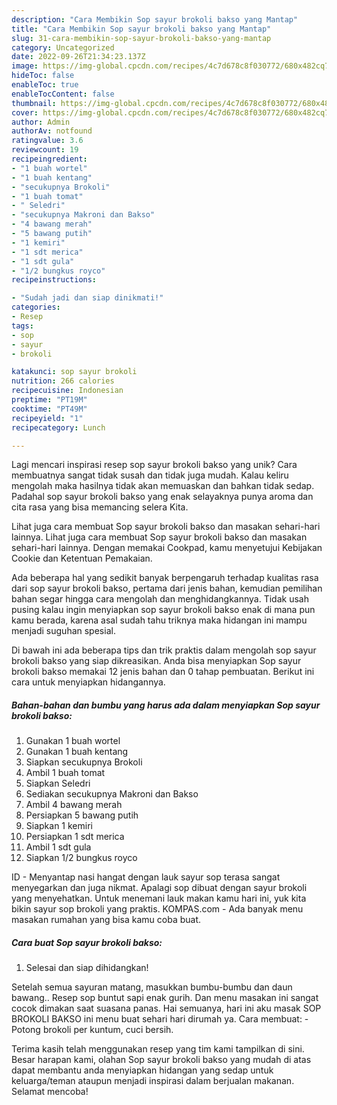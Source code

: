 ```yaml
---
description: "Cara Membikin Sop sayur brokoli bakso yang Mantap"
title: "Cara Membikin Sop sayur brokoli bakso yang Mantap"
slug: 31-cara-membikin-sop-sayur-brokoli-bakso-yang-mantap
category: Uncategorized
date: 2022-09-26T21:34:23.137Z
image: https://img-global.cpcdn.com/recipes/4c7d678c8f030772/680x482cq70/sop-sayur-brokoli-bakso-foto-resep-utama.jpg
hideToc: false
enableToc: true
enableTocContent: false
thumbnail: https://img-global.cpcdn.com/recipes/4c7d678c8f030772/680x482cq70/sop-sayur-brokoli-bakso-foto-resep-utama.jpg
cover: https://img-global.cpcdn.com/recipes/4c7d678c8f030772/680x482cq70/sop-sayur-brokoli-bakso-foto-resep-utama.jpg
author: Admin
authorAv: notfound
ratingvalue: 3.6
reviewcount: 19
recipeingredient:
- "1 buah wortel"
- "1 buah kentang"
- "secukupnya Brokoli"
- "1 buah tomat"
- " Seledri"
- "secukupnya Makroni dan Bakso"
- "4 bawang merah"
- "5 bawang putih"
- "1 kemiri"
- "1 sdt merica"
- "1 sdt gula"
- "1/2 bungkus royco"
recipeinstructions:

- "Sudah jadi dan siap dinikmati!"
categories:
- Resep
tags:
- sop
- sayur
- brokoli

katakunci: sop sayur brokoli 
nutrition: 266 calories
recipecuisine: Indonesian
preptime: "PT19M"
cooktime: "PT49M"
recipeyield: "1"
recipecategory: Lunch

---
```





Lagi mencari inspirasi resep sop sayur brokoli bakso yang unik? Cara membuatnya sangat tidak susah dan tidak juga mudah. Kalau keliru mengolah maka hasilnya tidak akan memuaskan dan bahkan tidak sedap. Padahal sop sayur brokoli bakso yang enak selayaknya punya aroma dan cita rasa yang bisa memancing selera Kita.





Lihat juga cara membuat Sop sayur brokoli bakso dan masakan sehari-hari lainnya. Lihat juga cara membuat Sop sayur brokoli bakso dan masakan sehari-hari lainnya. Dengan memakai Cookpad, kamu menyetujui Kebijakan Cookie dan Ketentuan Pemakaian.

Ada beberapa hal yang sedikit banyak berpengaruh terhadap kualitas rasa dari sop sayur brokoli bakso, pertama dari jenis bahan, kemudian pemilihan bahan segar hingga cara mengolah dan menghidangkannya. Tidak usah pusing kalau ingin menyiapkan sop sayur brokoli bakso enak di mana pun kamu berada, karena asal sudah tahu triknya maka hidangan ini mampu menjadi suguhan spesial.






Di bawah ini ada beberapa tips dan trik praktis dalam mengolah sop sayur brokoli bakso yang siap dikreasikan. Anda bisa menyiapkan Sop sayur brokoli bakso memakai 12 jenis bahan dan 0 tahap pembuatan. Berikut ini cara untuk menyiapkan hidangannya.

<!--inarticleads1-->

##### Bahan-bahan dan bumbu yang harus ada dalam menyiapkan Sop sayur brokoli bakso:

1. Gunakan 1 buah wortel
1. Gunakan 1 buah kentang
1. Siapkan secukupnya Brokoli
1. Ambil 1 buah tomat
1. Siapkan  Seledri
1. Sediakan secukupnya Makroni dan Bakso
1. Ambil 4 bawang merah
1. Persiapkan 5 bawang putih
1. Siapkan 1 kemiri
1. Persiapkan 1 sdt merica
1. Ambil 1 sdt gula
1. Siapkan 1/2 bungkus royco


ID - Menyantap nasi hangat dengan lauk sayur sop terasa sangat menyegarkan dan juga nikmat. Apalagi sop dibuat dengan sayur brokoli yang menyehatkan. Untuk menemani lauk makan kamu hari ini, yuk kita bikin sayur sop brokoli yang praktis. KOMPAS.com - Ada banyak menu masakan rumahan yang bisa kamu coba buat. 

<!--inarticleads2-->

##### Cara buat Sop sayur brokoli bakso:


1. Selesai dan siap dihidangkan!

Setelah semua sayuran matang, masukkan bumbu-bumbu dan daun bawang.. Resep sop buntut sapi enak gurih. Dan menu masakan ini sangat cocok dimakan saat suasana panas. Hai semuanya, hari ini aku masak SOP BROKOLI BAKSO ini menu buat sehari hari dirumah ya. Cara membuat: - Potong brokoli per kuntum, cuci bersih. 

Terima kasih telah menggunakan resep yang tim kami tampilkan di sini. Besar harapan kami, olahan Sop sayur brokoli bakso yang mudah di atas dapat membantu anda menyiapkan hidangan yang sedap untuk keluarga/teman ataupun menjadi inspirasi dalam berjualan makanan. Selamat mencoba!
